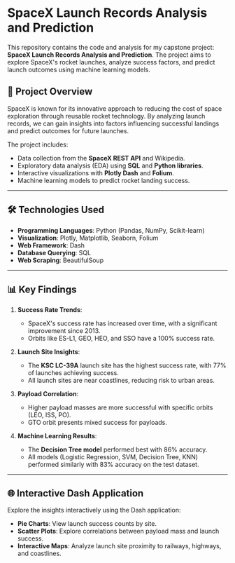 # SpaceX Launch Records Analysis and Prediction

This repository contains the code and analysis for my capstone project: **SpaceX Launch Records Analysis and Prediction**. The project aims to explore SpaceX's rocket launches, analyze success factors, and predict launch outcomes using machine learning models.

## 🚀 Project Overview
SpaceX is known for its innovative approach to reducing the cost of space exploration through reusable rocket technology. By analyzing launch records, we can gain insights into factors influencing successful landings and predict outcomes for future launches. 

The project includes:
- Data collection from the **SpaceX REST API** and Wikipedia.
- Exploratory data analysis (EDA) using **SQL** and **Python libraries**.
- Interactive visualizations with **Plotly Dash** and **Folium**.
- Machine learning models to predict rocket landing success.

---

## 🛠️ Technologies Used
- **Programming Languages**: Python (Pandas, NumPy, Scikit-learn)
- **Visualization**: Plotly, Matplotlib, Seaborn, Folium
- **Web Framework**: Dash
- **Database Querying**: SQL
- **Web Scraping**: BeautifulSoup

---

## 📊 Key Findings
1. **Success Rate Trends**:
   - SpaceX's success rate has increased over time, with a significant improvement since 2013.
   - Orbits like ES-L1, GEO, HEO, and SSO have a 100% success rate.

2. **Launch Site Insights**:
   - The **KSC LC-39A** launch site has the highest success rate, with 77% of launches achieving success.
   - All launch sites are near coastlines, reducing risk to urban areas.

3. **Payload Correlation**:
   - Higher payload masses are more successful with specific orbits (LEO, ISS, PO).
   - GTO orbit presents mixed success for payloads.

4. **Machine Learning Results**:
   - The **Decision Tree model** performed best with 86% accuracy.
   - All models (Logistic Regression, SVM, Decision Tree, KNN) performed similarly with 83% accuracy on the test dataset.

---

## 🌐 Interactive Dash Application
Explore the insights interactively using the Dash application:
- **Pie Charts**: View launch success counts by site.
- **Scatter Plots**: Explore correlations between payload mass and launch success.
- **Interactive Maps**: Analyze launch site proximity to railways, highways, and coastlines.

